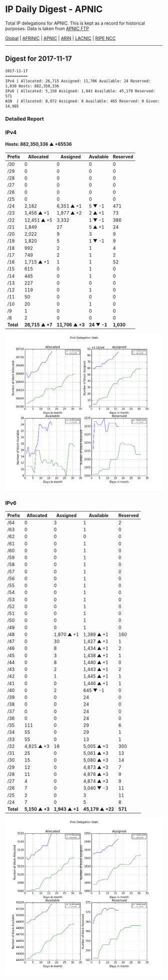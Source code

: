 # IP Daily Digest - APNIC

Total IP delegations for APNIC. This is kept as a record for historical purposes. Data is taken from [APNIC FTP](https://ftp.apnic.net/)

[Global](https://github.com/csmets/IP-Daily-Digest) | [AFRINIC](https://github.com/csmets/IP-Daily-Digest/tree/master/archives/AFRINIC) | [APNIC](https://github.com/csmets/IP-Daily-Digest/tree/master/archives/APNIC) | [ARIN](https://github.com/csmets/IP-Daily-Digest/tree/master/archives/ARIN) | [LACNIC](https://github.com/csmets/IP-Daily-Digest/tree/master/archives/LACNIC) | [RIPE NCC](https://github.com/csmets/IP-Daily-Digest/tree/master/archives/RIPE_NCC)

---

## Digest for 2017-11-17
```
2017-11-17
==========
IPv4 | Allocated: 26,715 Assigned: 11,706 Available: 24 Reserved: 1,030 Hosts: 882,350,336
IPv6 | Allocated: 5,150 Assigned: 1,943 Available: 45,179 Reserved: 571
ASN  | Allocated: 8,072 Assigned: 0 Available: 465 Reserved: 0 Given: 14,985
```

### Detailed Report

### IPv4

#### Hosts: **882,350,336 ▲ +65536**

| Prefix | Allocated | Assigned | Available | Reserved |
| ----- | ----- | ----- | ----- | ----- |
| /30 | 0 | 0 | 0 | 0 |
| /29 | 0 | 0 | 0 | 0 |
| /28 | 0 | 0 | 0 | 0 |
| /27 | 0 | 0 | 0 | 0 |
| /26 | 0 | 0 | 0 | 0 |
| /25 | 0 | 0 | 0 | 0 |
| /24 | 2,182 | 6,351 ▲ +1 | 5 ▼ -1 | 471 |
| /23 | 1,456 ▲ +1 | 1,977 ▲ +2 | 2 ▲ +1 | 73 |
| /22 | 12,451 ▲ +5 | 3,332 | 1 ▼ -1 | 386 |
| /21 | 1,849 | 27 | 5 ▲ +1 | 24 |
| /20 | 2,022 | 9 | 3 | 9 |
| /19 | 1,820 | 5 | 1 ▼ -1 | 9 |
| /18 | 992 | 2 | 1 | 4 |
| /17 | 749 | 2 | 1 | 2 |
| /16 | 1,715 ▲ +1 | 1 | 1 | 52 |
| /15 | 615 | 0 | 1 | 0 |
| /14 | 445 | 0 | 1 | 0 |
| /13 | 227 | 0 | 0 | 0 |
| /12 | 119 | 0 | 1 | 0 |
| /11 | 50 | 0 | 0 | 0 |
| /10 | 20 | 0 | 1 | 0 |
| /9 | 1 | 0 | 0 | 0 |
| /8 | 2 | 0 | 0 | 0 |
| **Total** | **26,715 ▲ +7** | **11,706 ▲ +3** | **24 ▼ -1** | **1,030** |

![ipv4-stats](ipv4-figure.png)

### IPv6

| Prefix | Allocated | Assigned | Available | Reserved |
| ----- | ----- | ----- | ----- | ----- |
| /64 | 0 | 3 | 1 | 2 |
| /63 | 0 | 0 | 1 | 0 |
| /62 | 0 | 0 | 0 | 0 |
| /61 | 0 | 0 | 1 | 0 |
| /60 | 0 | 0 | 1 | 0 |
| /59 | 0 | 0 | 1 | 0 |
| /58 | 0 | 0 | 1 | 0 |
| /57 | 0 | 0 | 1 | 0 |
| /56 | 0 | 0 | 1 | 0 |
| /55 | 0 | 0 | 1 | 0 |
| /54 | 0 | 0 | 1 | 0 |
| /53 | 0 | 0 | 1 | 0 |
| /52 | 0 | 0 | 1 | 0 |
| /51 | 0 | 0 | 1 | 0 |
| /50 | 0 | 0 | 1 | 0 |
| /49 | 0 | 0 | 1 | 0 |
| /48 | 0 | 1,870 ▲ +1 | 1,389 ▲ +1 | 160 |
| /47 | 0 | 30 | 1,427 ▲ +1 | 1 |
| /46 | 0 | 8 | 1,434 ▲ +1 | 2 |
| /45 | 0 | 3 | 1,438 ▲ +1 | 1 |
| /44 | 0 | 8 | 1,440 ▲ +1 | 0 |
| /43 | 0 | 2 | 1,443 ▲ +1 | 2 |
| /42 | 0 | 1 | 1,445 ▲ +1 | 1 |
| /41 | 0 | 0 | 1,446 ▲ +1 | 1 |
| /40 | 0 | 2 | 645 ▼ -1 | 0 |
| /39 | 0 | 0 | 24 | 0 |
| /38 | 0 | 0 | 24 | 0 |
| /37 | 0 | 0 | 24 | 0 |
| /36 | 0 | 0 | 24 | 0 |
| /35 | 111 | 0 | 29 | 6 |
| /34 | 55 | 0 | 29 | 1 |
| /33 | 55 | 0 | 13 | 1 |
| /32 | 4,825 ▲ +3 | 16 | 5,005 ▲ +3 | 300 |
| /31 | 25 | 0 | 5,061 ▲ +3 | 13 |
| /30 | 15 | 0 | 5,080 ▲ +3 | 14 |
| /29 | 12 | 0 | 4,873 ▲ +3 | 7 |
| /28 | 11 | 0 | 4,878 ▲ +3 | 9 |
| /27 | 4 | 0 | 4,874 ▲ +3 | 9 |
| /26 | 7 | 0 | 3,040 ▼ -3 | 11 |
| /25 | 2 | 0 | 3 | 11 |
| /24 | 7 | 0 | 5 | 8 |
| **Total** | **5,150 ▲ +3** | **1,943 ▲ +1** | **45,179 ▲ +22** | **571** |

![ipv6-stats](ipv6-figure.png)
